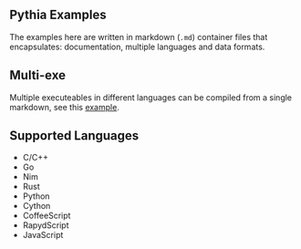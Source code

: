Pythia Examples
---------------

The examples here are written in markdown (`.md`) container files that encapsulates: documentation, multiple languages and data formats.

Multi-exe
--------

Multiple executeables in different languages can be compiled from a single markdown,
see this [example](example-project.md).


Supported Languages
------------------

* C/C++
* Go
* Nim
* Rust
* Python
* Cython
* CoffeeScript
* RapydScript
* JavaScript

